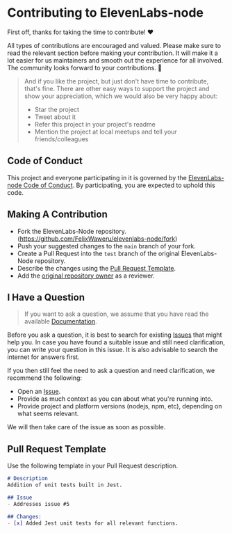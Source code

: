 <!-- omit in toc -->
# Contributing to ElevenLabs-node

First off, thanks for taking the time to contribute! ❤️

All types of contributions are encouraged and valued. Please make sure to read the relevant section before making your contribution. It will make it a lot easier for us maintainers and smooth out the experience for all involved. The community looks forward to your contributions. 🎉

> And if you like the project, but just don't have time to contribute, that's fine. There are other easy ways to support the project and show your appreciation, which we would also be very happy about:
> - Star the project
> - Tweet about it
> - Refer this project in your project's readme
> - Mention the project at local meetups and tell your friends/colleagues



## Code of Conduct

This project and everyone participating in it is governed by the
[ElevenLabs-node Code of Conduct](https://github.com/FelixWaweru/elevenlabs-nodeblob/main/docs/CODE_OF_CONDUCT.md).
By participating, you are expected to uphold this code.

## Making A Contribution

- Fork the ElevenLabs-Node repository. (https://github.com/FelixWaweru/elevenlabs-node/fork)
- Push your suggested changes to the `main` branch of your fork.
- Create a Pull Request into the `test` branch of the original ElevenLabs-Node repository.
- Describe the changes using the [Pull Request Template](#pull-request-template).
- Add the [original repository owner](https://github.com/FelixWaweru) as a reviewer.

## I Have a Question

> If you want to ask a question, we assume that you have read the available [Documentation](https://github.com/FelixWaweru/elevenlabs-node#readme).

Before you ask a question, it is best to search for existing [Issues](https://github.com/FelixWaweru/elevenlabs-node/issues) that might help you. In case you have found a suitable issue and still need clarification, you can write your question in this issue. It is also advisable to search the internet for answers first.

If you then still feel the need to ask a question and need clarification, we recommend the following:

- Open an [Issue](https://github.com/FelixWaweru/elevenlabs-node/issues/new).
- Provide as much context as you can about what you're running into.
- Provide project and platform versions (nodejs, npm, etc), depending on what seems relevant.

We will then take care of the issue as soon as possible.

## Pull Request Template
Use the following template in your Pull Request description.
```markdown
# Description
Addition of unit tests built in Jest.

## Issue
- Addresses issue #5

## Changes:
- [x] Added Jest unit tests for all relevant functions.
```
